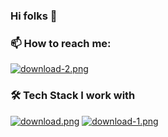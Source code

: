 ### Hi folks 👋


<!--
**shiskr/shiskr** is a ✨ _special_ ✨ repository because its `README.md` (this file) appears on your GitHub profile.

Here are some ideas to get you started:

- 🔭 I’m currently working on ...
- 🌱 I’m currently learning ...
- 👯 I’m looking to collaborate on ...
- 🤔 I’m looking for help with ...
- 💬 Ask me about ...
- 
- 😄 Pronouns: ...
- ⚡ Fun fact: ...
-->

### 📫 How to reach me: 
  [![download-2.png](https://i.postimg.cc/QtF12ggq/download-2.png)](https://www.linkedin.com/in/kumar-shishir-2b103749/)



### 🛠️ Tech Stack I work with
  [![download.png](https://i.postimg.cc/MpLHjkJz/download.png)](https://webdriver.io/)
  [![download-1.png](https://i.postimg.cc/zfcqcTG5/download-1.png)](https://appium.io/)
  
